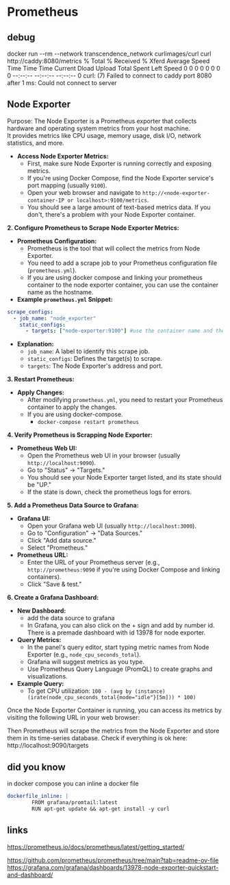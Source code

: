 # Prometheus

## debug
docker run --rm --network transcendence_network curlimages/curl curl http://caddy:8080/metrics
  % Total    % Received % Xferd  Average Speed   Time    Time     Time  Current
                                 Dload  Upload   Total   Spent    Left  Speed
  0     0    0     0    0     0      0      0 --:--:-- --:--:-- --:--:--     0
curl: (7) Failed to connect to caddy port 8080 after 1 ms: Could not connect to server


## Node Exporter

Purpose:
The Node Exporter is a Prometheus exporter that collects hardware and
operating system metrics from your host machine.  
It provides metrics like CPU usage, memory usage, disk I/O, network statistics, and more.


* **Access Node Exporter Metrics:**
    * First, make sure Node Exporter is running correctly and exposing metrics.
    * If you're using Docker Compose, find the Node Exporter service's port mapping (usually `9100`).
    * Open your web browser and navigate to `http://<node-exporter-container-IP or localhost>:9100/metrics`.
    * You should see a large amount of text-based metrics data. If you don't, there's a problem with your Node Exporter container.

**2. Configure Prometheus to Scrape Node Exporter Metrics:**

* **Prometheus Configuration:**
    * Prometheus is the tool that will collect the metrics from Node Exporter.
    * You need to add a scrape job to your Prometheus configuration file (`prometheus.yml`).
    * If you are using docker compose and linking your prometheus container to the node exporter container, you can use the container name as the hostname.
* **Example `prometheus.yml` Snippet:**

```yaml
scrape_configs:
  - job_name: "node_exporter"
    static_configs:
      - targets: ["node-exporter:9100"] #use the container name and the port
```

* **Explanation:**
    * `job_name`: A label to identify this scrape job.
    * `static_configs`: Defines the target(s) to scrape.
    * `targets`: The Node Exporter's address and port.

**3. Restart Prometheus:**

* **Apply Changes:**
    * After modifying `prometheus.yml`, you need to restart your Prometheus container to apply the changes.
    * If you are using docker-compose.
        * `docker-compose restart prometheus`

**4. Verify Prometheus is Scrapping Node Exporter:**

* **Prometheus Web UI:**
    * Open the Prometheus web UI in your browser (usually `http://localhost:9090`).
    * Go to "Status" -> "Targets."
    * You should see your Node Exporter target listed, and its state should be "UP."
    * If the state is down, check the prometheus logs for errors.

**5. Add a Prometheus Data Source to Grafana:**

* **Grafana UI:**
    * Open your Grafana web UI (usually `http://localhost:3000`).
    * Go to "Configuration" -> "Data Sources."
    * Click "Add data source."
    * Select "Prometheus."
* **Prometheus URL:**
    * Enter the URL of your Prometheus server (e.g., `http://prometheus:9090` if you're using Docker Compose and linking containers).
    * Click "Save & test."

**6. Create a Grafana Dashboard:**

* **New Dashboard:**
	* add the data source to grafana
    * In Grafana, you can also click on the + sign and add by number id. There is a premade dashboard with id 13978 for node exporter.
* **Query Metrics:**
    * In the panel's query editor, start typing metric names from Node Exporter (e.g., `node_cpu_seconds_total`).
    * Grafana will suggest metrics as you type.
    * Use Prometheus Query Language (PromQL) to create graphs and visualizations.
* **Example Query:**
    * To get CPU utilization: `100 - (avg by (instance) (irate(node_cpu_seconds_total{mode="idle"}[5m])) * 100)`


Once the Node Exporter Container is running, you can access its metrics by visiting the following URL in your web browser: 

Then Prometheus will scrape the metrics from the Node Exporter and store them in its time-series database. Check if everything is ok here:
http://localhost:9090/targets

## did you know
in docker compose you can inline a docker file
```yaml
dockerfile_inline: |
        FROM grafana/promtail:latest
        RUN apt-get update && apt-get install -y curl
```

## links  
https://prometheus.io/docs/prometheus/latest/getting_started/  

https://github.com/prometheus/prometheus/tree/main?tab=readme-ov-file  
https://grafana.com/grafana/dashboards/13978-node-exporter-quickstart-and-dashboard/  

